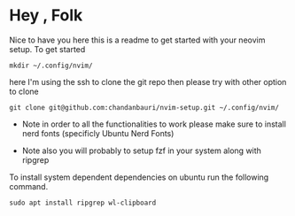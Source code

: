 <h1>Hey , Folk</h1>
Nice to have you here this is a readme to get started with your neovim setup.
To get started

```
mkdir ~/.config/nvim/

```

here I'm using the ssh to clone the git repo
then please try with other option to clone

```
git clone git@github.com:chandanbauri/nvim-setup.git ~/.config/nvim/

```

- Note in order to all the functionalities to work please make sure to install nerd fonts (specificly Ubuntu Nerd Fonts)

- Note also you will probably to setup fzf in your system along with ripgrep

To install system dependent dependencies on ubuntu
run the following command.

```
sudo apt install ripgrep wl-clipboard

```
